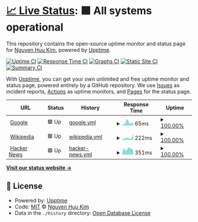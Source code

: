 # [📈 Live Status](https://status.webee.asia): <!--live status--> **🟩 All systems operational**

This repository contains the open-source uptime monitor and status page for [Nguyen Huu Kim](https://status.webee.asia), powered by [Upptime](https://github.com/upptime/upptime).

[![Uptime CI](https://github.com/kimyvgy/upptime/workflows/Uptime%20CI/badge.svg)](https://github.com/kimyvgy/upptime/actions?query=workflow%3A%22Uptime+CI%22)
[![Response Time CI](https://github.com/kimyvgy/upptime/workflows/Response%20Time%20CI/badge.svg)](https://github.com/kimyvgy/upptime/actions?query=workflow%3A%22Response+Time+CI%22)
[![Graphs CI](https://github.com/kimyvgy/upptime/workflows/Graphs%20CI/badge.svg)](https://github.com/kimyvgy/upptime/actions?query=workflow%3A%22Graphs+CI%22)
[![Static Site CI](https://github.com/kimyvgy/upptime/workflows/Static%20Site%20CI/badge.svg)](https://github.com/kimyvgy/upptime/actions?query=workflow%3A%22Static+Site+CI%22)
[![Summary CI](https://github.com/kimyvgy/upptime/workflows/Summary%20CI/badge.svg)](https://github.com/kimyvgy/upptime/actions?query=workflow%3A%22Summary+CI%22)

With [Upptime](https://upptime.js.org), you can get your own unlimited and free uptime monitor and status page, powered entirely by a GitHub repository. We use [Issues](https://github.com/kimyvgy/upptime/issues) as incident reports, [Actions](https://github.com/kimyvgy/upptime/actions) as uptime monitors, and [Pages](https://status.webee.asia) for the status page.

<!--start: status pages-->
<!-- This summary is generated by Upptime (https://github.com/upptime/upptime) -->
<!-- Do not edit this manually, your changes will be overwritten -->
<!-- prettier-ignore -->
| URL | Status | History | Response Time | Uptime |
| --- | ------ | ------- | ------------- | ------ |
| <img alt="" src="https://favicons.githubusercontent.com/www.google.com" height="13"> [Google](https://www.google.com) | 🟩 Up | [google.yml](https://github.com/kimyvgy/upptime/commits/HEAD/history/google.yml) | <details><summary><img alt="Response time graph" src="./graphs/google/response-time-week.png" height="20"> 65ms</summary><br><a href="https://status.webee.asia/history/google"><img alt="Response time 65" src="https://img.shields.io/endpoint?url=https%3A%2F%2Fraw.githubusercontent.com%2Fkimyvgy%2Fupptime%2FHEAD%2Fapi%2Fgoogle%2Fresponse-time.json"></a><br><a href="https://status.webee.asia/history/google"><img alt="24-hour response time 65" src="https://img.shields.io/endpoint?url=https%3A%2F%2Fraw.githubusercontent.com%2Fkimyvgy%2Fupptime%2FHEAD%2Fapi%2Fgoogle%2Fresponse-time-day.json"></a><br><a href="https://status.webee.asia/history/google"><img alt="7-day response time 65" src="https://img.shields.io/endpoint?url=https%3A%2F%2Fraw.githubusercontent.com%2Fkimyvgy%2Fupptime%2FHEAD%2Fapi%2Fgoogle%2Fresponse-time-week.json"></a><br><a href="https://status.webee.asia/history/google"><img alt="30-day response time 65" src="https://img.shields.io/endpoint?url=https%3A%2F%2Fraw.githubusercontent.com%2Fkimyvgy%2Fupptime%2FHEAD%2Fapi%2Fgoogle%2Fresponse-time-month.json"></a><br><a href="https://status.webee.asia/history/google"><img alt="1-year response time 65" src="https://img.shields.io/endpoint?url=https%3A%2F%2Fraw.githubusercontent.com%2Fkimyvgy%2Fupptime%2FHEAD%2Fapi%2Fgoogle%2Fresponse-time-year.json"></a></details> | <details><summary><a href="https://status.webee.asia/history/google">100.00%</a></summary><a href="https://status.webee.asia/history/google"><img alt="All-time uptime 100.00%" src="https://img.shields.io/endpoint?url=https%3A%2F%2Fraw.githubusercontent.com%2Fkimyvgy%2Fupptime%2FHEAD%2Fapi%2Fgoogle%2Fuptime.json"></a><br><a href="https://status.webee.asia/history/google"><img alt="24-hour uptime 100.00%" src="https://img.shields.io/endpoint?url=https%3A%2F%2Fraw.githubusercontent.com%2Fkimyvgy%2Fupptime%2FHEAD%2Fapi%2Fgoogle%2Fuptime-day.json"></a><br><a href="https://status.webee.asia/history/google"><img alt="7-day uptime 100.00%" src="https://img.shields.io/endpoint?url=https%3A%2F%2Fraw.githubusercontent.com%2Fkimyvgy%2Fupptime%2FHEAD%2Fapi%2Fgoogle%2Fuptime-week.json"></a><br><a href="https://status.webee.asia/history/google"><img alt="30-day uptime 100.00%" src="https://img.shields.io/endpoint?url=https%3A%2F%2Fraw.githubusercontent.com%2Fkimyvgy%2Fupptime%2FHEAD%2Fapi%2Fgoogle%2Fuptime-month.json"></a><br><a href="https://status.webee.asia/history/google"><img alt="1-year uptime 100.00%" src="https://img.shields.io/endpoint?url=https%3A%2F%2Fraw.githubusercontent.com%2Fkimyvgy%2Fupptime%2FHEAD%2Fapi%2Fgoogle%2Fuptime-year.json"></a></details>
| <img alt="" src="https://favicons.githubusercontent.com/en.wikipedia.org" height="13"> [Wikipedia](https://en.wikipedia.org) | 🟩 Up | [wikipedia.yml](https://github.com/kimyvgy/upptime/commits/HEAD/history/wikipedia.yml) | <details><summary><img alt="Response time graph" src="./graphs/wikipedia/response-time-week.png" height="20"> 222ms</summary><br><a href="https://status.webee.asia/history/wikipedia"><img alt="Response time 222" src="https://img.shields.io/endpoint?url=https%3A%2F%2Fraw.githubusercontent.com%2Fkimyvgy%2Fupptime%2FHEAD%2Fapi%2Fwikipedia%2Fresponse-time.json"></a><br><a href="https://status.webee.asia/history/wikipedia"><img alt="24-hour response time 222" src="https://img.shields.io/endpoint?url=https%3A%2F%2Fraw.githubusercontent.com%2Fkimyvgy%2Fupptime%2FHEAD%2Fapi%2Fwikipedia%2Fresponse-time-day.json"></a><br><a href="https://status.webee.asia/history/wikipedia"><img alt="7-day response time 222" src="https://img.shields.io/endpoint?url=https%3A%2F%2Fraw.githubusercontent.com%2Fkimyvgy%2Fupptime%2FHEAD%2Fapi%2Fwikipedia%2Fresponse-time-week.json"></a><br><a href="https://status.webee.asia/history/wikipedia"><img alt="30-day response time 222" src="https://img.shields.io/endpoint?url=https%3A%2F%2Fraw.githubusercontent.com%2Fkimyvgy%2Fupptime%2FHEAD%2Fapi%2Fwikipedia%2Fresponse-time-month.json"></a><br><a href="https://status.webee.asia/history/wikipedia"><img alt="1-year response time 222" src="https://img.shields.io/endpoint?url=https%3A%2F%2Fraw.githubusercontent.com%2Fkimyvgy%2Fupptime%2FHEAD%2Fapi%2Fwikipedia%2Fresponse-time-year.json"></a></details> | <details><summary><a href="https://status.webee.asia/history/wikipedia">100.00%</a></summary><a href="https://status.webee.asia/history/wikipedia"><img alt="All-time uptime 100.00%" src="https://img.shields.io/endpoint?url=https%3A%2F%2Fraw.githubusercontent.com%2Fkimyvgy%2Fupptime%2FHEAD%2Fapi%2Fwikipedia%2Fuptime.json"></a><br><a href="https://status.webee.asia/history/wikipedia"><img alt="24-hour uptime 100.00%" src="https://img.shields.io/endpoint?url=https%3A%2F%2Fraw.githubusercontent.com%2Fkimyvgy%2Fupptime%2FHEAD%2Fapi%2Fwikipedia%2Fuptime-day.json"></a><br><a href="https://status.webee.asia/history/wikipedia"><img alt="7-day uptime 100.00%" src="https://img.shields.io/endpoint?url=https%3A%2F%2Fraw.githubusercontent.com%2Fkimyvgy%2Fupptime%2FHEAD%2Fapi%2Fwikipedia%2Fuptime-week.json"></a><br><a href="https://status.webee.asia/history/wikipedia"><img alt="30-day uptime 100.00%" src="https://img.shields.io/endpoint?url=https%3A%2F%2Fraw.githubusercontent.com%2Fkimyvgy%2Fupptime%2FHEAD%2Fapi%2Fwikipedia%2Fuptime-month.json"></a><br><a href="https://status.webee.asia/history/wikipedia"><img alt="1-year uptime 100.00%" src="https://img.shields.io/endpoint?url=https%3A%2F%2Fraw.githubusercontent.com%2Fkimyvgy%2Fupptime%2FHEAD%2Fapi%2Fwikipedia%2Fuptime-year.json"></a></details>
| <img alt="" src="https://favicons.githubusercontent.com/news.ycombinator.com" height="13"> [Hacker News](https://news.ycombinator.com) | 🟩 Up | [hacker-news.yml](https://github.com/kimyvgy/upptime/commits/HEAD/history/hacker-news.yml) | <details><summary><img alt="Response time graph" src="./graphs/hacker-news/response-time-week.png" height="20"> 351ms</summary><br><a href="https://status.webee.asia/history/hacker-news"><img alt="Response time 351" src="https://img.shields.io/endpoint?url=https%3A%2F%2Fraw.githubusercontent.com%2Fkimyvgy%2Fupptime%2FHEAD%2Fapi%2Fhacker-news%2Fresponse-time.json"></a><br><a href="https://status.webee.asia/history/hacker-news"><img alt="24-hour response time 351" src="https://img.shields.io/endpoint?url=https%3A%2F%2Fraw.githubusercontent.com%2Fkimyvgy%2Fupptime%2FHEAD%2Fapi%2Fhacker-news%2Fresponse-time-day.json"></a><br><a href="https://status.webee.asia/history/hacker-news"><img alt="7-day response time 351" src="https://img.shields.io/endpoint?url=https%3A%2F%2Fraw.githubusercontent.com%2Fkimyvgy%2Fupptime%2FHEAD%2Fapi%2Fhacker-news%2Fresponse-time-week.json"></a><br><a href="https://status.webee.asia/history/hacker-news"><img alt="30-day response time 351" src="https://img.shields.io/endpoint?url=https%3A%2F%2Fraw.githubusercontent.com%2Fkimyvgy%2Fupptime%2FHEAD%2Fapi%2Fhacker-news%2Fresponse-time-month.json"></a><br><a href="https://status.webee.asia/history/hacker-news"><img alt="1-year response time 351" src="https://img.shields.io/endpoint?url=https%3A%2F%2Fraw.githubusercontent.com%2Fkimyvgy%2Fupptime%2FHEAD%2Fapi%2Fhacker-news%2Fresponse-time-year.json"></a></details> | <details><summary><a href="https://status.webee.asia/history/hacker-news">100.00%</a></summary><a href="https://status.webee.asia/history/hacker-news"><img alt="All-time uptime 100.00%" src="https://img.shields.io/endpoint?url=https%3A%2F%2Fraw.githubusercontent.com%2Fkimyvgy%2Fupptime%2FHEAD%2Fapi%2Fhacker-news%2Fuptime.json"></a><br><a href="https://status.webee.asia/history/hacker-news"><img alt="24-hour uptime 100.00%" src="https://img.shields.io/endpoint?url=https%3A%2F%2Fraw.githubusercontent.com%2Fkimyvgy%2Fupptime%2FHEAD%2Fapi%2Fhacker-news%2Fuptime-day.json"></a><br><a href="https://status.webee.asia/history/hacker-news"><img alt="7-day uptime 100.00%" src="https://img.shields.io/endpoint?url=https%3A%2F%2Fraw.githubusercontent.com%2Fkimyvgy%2Fupptime%2FHEAD%2Fapi%2Fhacker-news%2Fuptime-week.json"></a><br><a href="https://status.webee.asia/history/hacker-news"><img alt="30-day uptime 100.00%" src="https://img.shields.io/endpoint?url=https%3A%2F%2Fraw.githubusercontent.com%2Fkimyvgy%2Fupptime%2FHEAD%2Fapi%2Fhacker-news%2Fuptime-month.json"></a><br><a href="https://status.webee.asia/history/hacker-news"><img alt="1-year uptime 100.00%" src="https://img.shields.io/endpoint?url=https%3A%2F%2Fraw.githubusercontent.com%2Fkimyvgy%2Fupptime%2FHEAD%2Fapi%2Fhacker-news%2Fuptime-year.json"></a></details>

<!--end: status pages-->

[**Visit our status website →**](https://status.webee.asia)

## 📄 License

- Powered by: [Upptime](https://github.com/upptime/upptime)
- Code: [MIT](./LICENSE) © [Nguyen Huu Kim](https://status.webee.asia)
- Data in the `./history` directory: [Open Database License](https://opendatacommons.org/licenses/odbl/1-0/)

